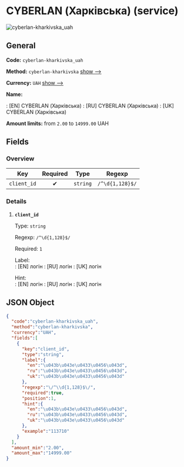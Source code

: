 
# CYBERLAN (Харківська) (service) 
![cyberlan-kharkivska_uah](https://static.openfintech.io/payout_methods/cyberlan-kharkivska_uah/logo.svg?w=400&c=v0.59.26#w24)  

## General 
 
**Code:** `cyberlan-kharkivska_uah` 
 
**Method:** `cyberlan-kharkivska` [show -->](/payout-methods/cyberlan-kharkivska/) 
 
**Currency:** `UAH` [show -->](/currencies/UAH/) 
 
**Name:** 
 
:	[EN] CYBERLAN (Харківська) 
:	[RU] CYBERLAN (Харківська) 
:	[UK] CYBERLAN (Харківська) 
 
**Amount limits:** from `2.00` to `14999.00` UAH 

## Fields 

### Overview 

|Key|Required|Type|Regexp| 
|:---:|:---:|:---:|:---:| 
|`client_id`|✔|`string`|`/^\d{1,128}$/`| 
 

### Details 
 
1. **`client_id`** 
 
	Type: `string` 
 
	Regexp: `/^\d{1,128}$/` 
 
	Required: `1` 
 
	Label:  
	: [EN] логін 
	: [RU] логін 
	: [UK] логін 
 
	Hint:  
	: [EN] логін 
	: [RU] логін 
	: [UK] логін 
 

## JSON Object 

```json
{
  "code":"cyberlan-kharkivska_uah",
  "method":"cyberlan-kharkivska",
  "currency":"UAH",
  "fields":[
    {
      "key":"client_id",
      "type":"string",
      "label":{
        "en":"\u043b\u043e\u0433\u0456\u043d",
        "ru":"\u043b\u043e\u0433\u0456\u043d",
        "uk":"\u043b\u043e\u0433\u0456\u043d"
      },
      "regexp":"\/^\\d{1,128}$\/",
      "required":true,
      "position":1,
      "hint":{
        "en":"\u043b\u043e\u0433\u0456\u043d",
        "ru":"\u043b\u043e\u0433\u0456\u043d",
        "uk":"\u043b\u043e\u0433\u0456\u043d"
      },
      "example":"113710"
    }
  ],
  "amount_min":"2.00",
  "amount_max":"14999.00"
}
```  
